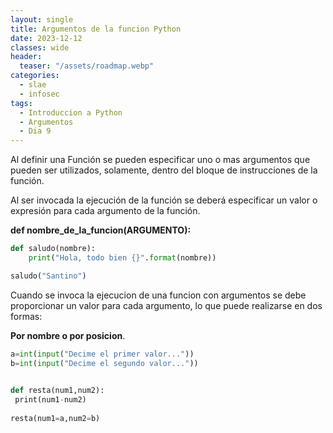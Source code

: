 ```yaml
---
layout: single
title: Argumentos de la funcion Python
date: 2023-12-12
classes: wide
header:
  teaser: "/assets/roadmap.webp"
categories:
  - slae
  - infosec
tags:
  - Introduccion a Python
  - Argumentos
  - Dia 9
---
```


Al definir una Función se pueden especificar uno o mas argumentos que pueden ser utilizados, solamente, dentro del bloque de instrucciones de la función.

Al ser invocada la ejecución de la función se deberá especificar un valor o expresión para cada argumento de la función.

**def nombre_de_la_funcion(ARGUMENTO):**

```python
def saludo(nombre):
    print("Hola, todo bien {}".format(nombre))

saludo("Santino")
```



Cuando se invoca la ejecucion de una funcion con argumentos se debe proporcionar un valor para cada argumento, lo que puede realizarse en dos formas:

**Por nombre o por posicion**.


```python
a=int(input("Decime el primer valor..."))
b=int(input("Decime el segundo valor..."))
  

def resta(num1,num2):
 print(num1-num2)
 
resta(num1=a,num2=b)

```
